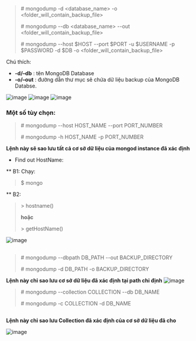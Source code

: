 > \# mongodump -d <database_name> -o <folder_will_contain_backup_file>
>
> \# mongodump --db <database_name> --out <folder_will_contain_backup_file>
>
> \# mongodump --host $HOST --port $PORT -u $USERNAME -p $PASSWORD -d $DB -o <folder_will_contain_backup_file>

Chú thích:
* **-d/–db** : tên MongoDB Database
* **-o/–out** : đường dẫn thư mục sẽ chứa dữ liệu backup của MongoDB Databse.

![image](https://user-images.githubusercontent.com/43572616/149735578-b6254b7d-8ee3-42fa-b0d2-f39203bcdc0c.png)
![image](https://user-images.githubusercontent.com/43572616/149735589-dd0854ea-973a-4b40-b722-625e887c750c.png)
![image](https://user-images.githubusercontent.com/43572616/149735601-13c9fad1-88df-41ab-8dbd-98f5bc225144.png)

### Một số tùy chọn:

> 	\# mongodump --host HOST_NAME --port PORT_NUMBER
> 	
> 	\# mongodump -h HOST_NAME -p PORT_NUMBER

**Lệnh này sẽ sao lưu tất cả cơ sở dữ liệu của mongod instance đã xác định**

* Find out HostName:

** B1: Chạy: 
> \$ mongo

** B2: 
>\> hostname() 
>
>**hoặc**
>
>\> getHostName()

![image](https://user-images.githubusercontent.com/43572616/149738331-9b3936d9-5db8-495b-aed2-53d99cef3d7c.png)

## 		
> 	\# mongodump --dbpath DB_PATH --out BACKUP_DIRECTORY
> 	
> 	\# mongodump -d DB_PATH -o BACKUP_DIRECTORY
	
**Lệnh này chỉ sao lưu cơ sở dữ liệu đã xác định tại path chỉ định**
![image](https://user-images.githubusercontent.com/43572616/149738497-f7e7c81c-2065-4fc2-9d8e-42b5eabb403c.png)

	
> 	\# mongodump --collection COLLECTION --db DB_NAME
> 	
> 	\# mongodump -c COLLECTION -d DB_NAME
##
**Lệnh này chỉ sao lưu Collection đã xác định của cơ sở dữ liệu đã cho**
	
![image](https://user-images.githubusercontent.com/43572616/149738833-17a74c7e-0d6c-4124-a815-c5d29bbd19d1.png)

